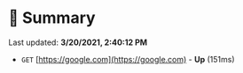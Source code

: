 # 📖 Summary
Last updated: **3/20/2021, 2:40:12 PM**

- `GET` [https://google.com](https://google.com) - **Up** (151ms)
